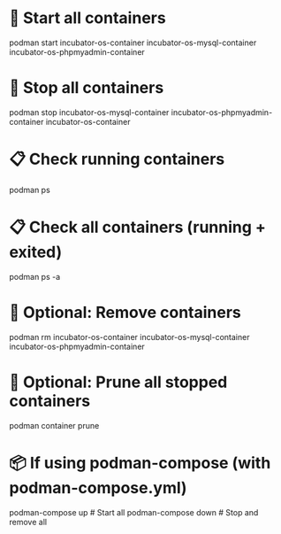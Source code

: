 # 🚀 Start all containers
podman start incubator-os-container incubator-os-mysql-container incubator-os-phpmyadmin-container

# 🛑 Stop all containers
podman stop incubator-os-mysql-container incubator-os-phpmyadmin-container incubator-os-container

# 📋 Check running containers
podman ps

# 📋 Check all containers (running + exited)
podman ps -a

# 🧹 Optional: Remove containers
podman rm incubator-os-container incubator-os-mysql-container incubator-os-phpmyadmin-container

# 🧼 Optional: Prune all stopped containers
podman container prune

# 📦 If using podman-compose (with podman-compose.yml)
podman-compose up        # Start all
podman-compose down      # Stop and remove all

